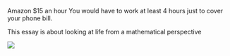 Amazon $15 an hour 
You would have to work at least 4 hours just to cover your phone bill.

This essay is about looking at life from a mathematical perspective

![](https://i.redd.it/dh8cwxg8b8w61.png)
